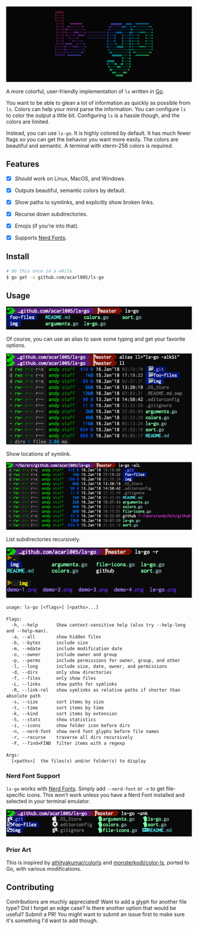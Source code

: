 ![ls-go](./img/ls-go.png)

A more colorful, user-friendly implementation of `ls` written in [Go](https://golang.org/).

You want to be able to glean a lot of information as quickly as possible from `ls`.
Colors can help your mind parse the information.
You can configure `ls` to color the output a little bit.
Configuring `ls` is a hassle though, and the colors are limited.

Instead, you can use `ls-go`.
It is highly colored by default.
It has much fewer flags so you can get the behavior you want more easily.
The colors are beautiful and semantic.
A terminal with xterm-256 colors is **required*.*

## Features

- [x] *Should* work on Linux, MacOS, and Windows.
- [x] Outputs beautiful, semantic colors by default.
- [x] Show paths to symlinks, and explicitly show broken links.
- [x] Recurse down subdirectories.
- [x] Emojis (if you're into that).
- [x] Supports [Nerd Fonts](https://github.com/ryanoasis/nerd-fonts).


## Install

```sh
# do this once in a while
$ go get -u github.com/acarl005/ls-go
```

## Usage

![demo-1](./img/demo-1.png)

Of course, you can use an alias to save some typing and get your favorite options.

![demo-2](./img/demo-2.png)

Show locations of symlink.

![demo-3](./img/demo-3.png)

List subdirectories recursively.

![demo-5](./img/demo-5.png)


```
usage: ls-go [<flags>] [<paths>...]

Flags:
  -h, --help       Show context-sensitive help (also try --help-long and --help-man).
  -a, --all        show hidden files
  -b, --bytes      include size
  -m, --mdate      include modification date
  -o, --owner      include owner and group
  -p, --perms      include permissions for owner, group, and other
  -l, --long       include size, date, owner, and permissions
  -d, --dirs       only show directories
  -f, --files      only show files
  -L, --links      show paths for symlinks
  -R, --link-rel   show symlinks as relative paths if shorter than absolute path
  -s, --size       sort items by size
  -t, --time       sort items by time
  -k, --kind       sort items by extension
  -S, --stats      show statistics
  -i, --icons      show folder icon before dirs
  -n, --nerd-font  show nerd font glyphs before file names
  -r, --recurse    traverse all dirs recursively
  -F, --find=FIND  filter items with a regexp

Args:
  [<paths>]  the files(s) and/or folder(s) to display
```

### Nerd Font Support

`ls-go` works with [Nerd Fonts](https://github.com/ryanoasis/nerd-fonts).
Simply add `--nerd-font` or `-n` to get file-specific icons.
This won't work unless you have a Nerd Font installed and selected in your terminal emulator.

![demo-4](./img/demo-4.png)

### Prior Art

This is inspired by [athityakumar/colorls](https://github.com/athityakumar/colorls) and [monsterkodi/color-ls](https://github.com/monsterkodi/color-ls), ported to Go, with various modifications.

## Contributing

Contributions are muchly appreciated!
Want to add a glyph for another file type?
Did I forget an edge case?
Is there another option that would be useful?
Submit a PR!
You might want to submit an issue first to make sure it's something I'd want to add though.

